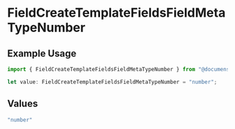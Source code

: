 # FieldCreateTemplateFieldsFieldMetaTypeNumber

## Example Usage

```typescript
import { FieldCreateTemplateFieldsFieldMetaTypeNumber } from "@documenso/sdk-typescript/models/operations";

let value: FieldCreateTemplateFieldsFieldMetaTypeNumber = "number";
```

## Values

```typescript
"number"
```